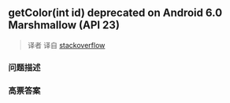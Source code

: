 ## getColor(int id) deprecated on Android 6.0 Marshmallow (API 23)

> 译者 译自 [stackoverflow](http://stackoverflow.com/questions/31590714/getcolorint-id-deprecated-on-android-6-0-marshmallow-api-23) 

### 问题描述 

### 高票答案 


